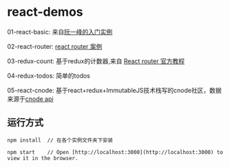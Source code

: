 # react-demos

01-react-basic: 来自[阮一峰的入门实例](http://www.ruanyifeng.com/blog/2015/03/react.html)

02-react-router: [react router 案例](https://github.com/kdchang/reactjs101/tree/master/Ch05/react-router-example)

03-redux-count: 基于redux的计数器,来自 [React router 官方教程](https://github.com/reactjs/redux/tree/master/examples)

04-redux-todos: 简单的todos

05-react-cnode: 基于react+redux+ImmutableJS技术栈写的cnode社区，数据来源于[cnode api](http://cnodejs.org/api)


## 运行方式
```
npm install  // 在各个实例文件夹下安装
```
```
npm start    // Open [http://localhost:3000](http://localhost:3000) to view it in the browser.
```